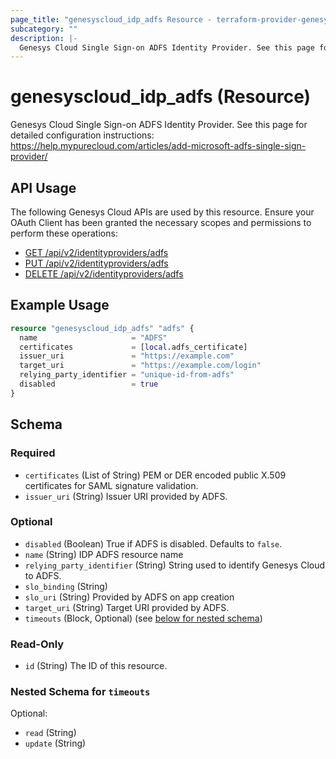 ```yaml
---
page_title: "genesyscloud_idp_adfs Resource - terraform-provider-genesyscloud"
subcategory: ""
description: |-
  Genesys Cloud Single Sign-on ADFS Identity Provider. See this page for detailed configuration instructions: https://help.mypurecloud.com/articles/add-microsoft-adfs-single-sign-provider/
---
```

# genesyscloud_idp_adfs (Resource)

Genesys Cloud Single Sign-on ADFS Identity Provider. See this page for detailed configuration instructions: https://help.mypurecloud.com/articles/add-microsoft-adfs-single-sign-provider/

## API Usage
The following Genesys Cloud APIs are used by this resource. Ensure your OAuth Client has been granted the necessary scopes and permissions to perform these operations:

* [GET /api/v2/identityproviders/adfs](https://developer.mypurecloud.com/api/rest/v2/identityprovider/#get-api-v2-identityproviders-adfs)
* [PUT /api/v2/identityproviders/adfs](https://developer.mypurecloud.com/api/rest/v2/identityprovider/#put-api-v2-identityproviders-adfs)
* [DELETE /api/v2/identityproviders/adfs](https://developer.mypurecloud.com/api/rest/v2/identityprovider/#delete-api-v2-identityproviders-adfs)

## Example Usage

```terraform
resource "genesyscloud_idp_adfs" "adfs" {
  name                     = "ADFS"
  certificates             = [local.adfs_certificate]
  issuer_uri               = "https://example.com"
  target_uri               = "https://example.com/login"
  relying_party_identifier = "unique-id-from-adfs"
  disabled                 = true
}
```

<!-- schema generated by tfplugindocs -->
## Schema

### Required

- `certificates` (List of String) PEM or DER encoded public X.509 certificates for SAML signature validation.
- `issuer_uri` (String) Issuer URI provided by ADFS.

### Optional

- `disabled` (Boolean) True if ADFS is disabled. Defaults to `false`.
- `name` (String) IDP ADFS resource name
- `relying_party_identifier` (String) String used to identify Genesys Cloud to ADFS.
- `slo_binding` (String)
- `slo_uri` (String) Provided by ADFS on app creation
- `target_uri` (String) Target URI provided by ADFS.
- `timeouts` (Block, Optional) (see [below for nested schema](#nestedblock--timeouts))

### Read-Only

- `id` (String) The ID of this resource.

<a id="nestedblock--timeouts"></a>
### Nested Schema for `timeouts`

Optional:

- `read` (String)
- `update` (String)

